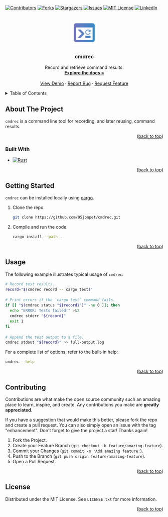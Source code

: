 <a name="readme-top"></a>

[![Contributors][contributors-shield]][contributors-url]
[![Forks][forks-shield]][forks-url]
[![Stargazers][stars-shield]][stars-url]
[![Issues][issues-shield]][issues-url]
[![MIT License][license-shield]][license-url]
[![LinkedIn][linkedin-shield]][linkedin-url]

<br />
<div align="center">
  <a href="https://github.com/95jonpet/cmdrec">
    <img src="doc/logo.svg" alt="Logo" width="80" height="80">
  </a>

<h3 align="center">cmdrec</h3>

  <p align="center">
    Record and retrieve command results.
    <br />
    <a href="https://github.com/95jonpet/cmdrec"><strong>Explore the docs »</strong></a>
    <br />
    <br />
    <a href="https://github.com/95jonpet/cmdrec">View Demo</a>
    ·
    <a href="https://github.com/95jonpet/cmdrec/issues">Report Bug</a>
    ·
    <a href="https://github.com/95jonpet/cmdrec/issues">Request Feature</a>
  </p>
</div>

<details>
  <summary>Table of Contents</summary>
  <ol>
    <li>
      <a href="#about-the-project">About The Project</a>
      <ul>
        <li><a href="#built-with">Built With</a></li>
      </ul>
    </li>
    <li><a href="#getting-started">Getting Started</a></li>
    <li><a href="#usage">Usage</a></li>
    <li><a href="#contributing">Contributing</a></li>
    <li><a href="#license">License</a></li>
  </ol>
</details>

## About The Project

`cmdrec` is a command line tool for recording, and later reusing, command results.

<p align="right">(<a href="#readme-top">back to top</a>)</p>

### Built With

- [![Rust][rust-shield]][rust-url]

<p align="right">(<a href="#readme-top">back to top</a>)</p>

## Getting Started

`cmdrec` can be installed locally using [cargo](https://doc.rust-lang.org/stable/cargo).

1. Clone the repo.

    ```bash
    git clone https://github.com/95jonpet/cmdrec.git
    ```

2. Compile and run the code.

    ```bash
    cargo install --path .
    ```

<p align="right">(<a href="#readme-top">back to top</a>)</p>

## Usage

The following example illustrates typical usage of `cmdrec`:

```bash
# Record test results.
record="$(cmdrec record -- cargo test)"

# Print errors if the `cargo test` command fails.
if [[ "$(cmdrec status "${record}")" -ne 0 ]]; then
  echo "ERROR: Tests failed!" >&2
  cmdrec stderr "${record}"
  exit 1
fi

# Append the test output to a file.
cmdrec stdout "${record}" >> full-output.log
```

For a complete list of options, refer to the built-in help:

```bash
cmdrec --help
```

<p align="right">(<a href="#readme-top">back to top</a>)</p>

## Contributing

Contributions are what make the open source community such an amazing place to learn, inspire, and create. Any contributions you make are **greatly appreciated**.

If you have a suggestion that would make this better, please fork the repo and create a pull request. You can also simply open an issue with the tag "enhancement".
Don't forget to give the project a star! Thanks again!

1. Fork the Project.
2. Create your Feature Branch (`git checkout -b feature/amazing-feature`).
3. Commit your Changes (`git commit -m 'Add amazing feature'`).
4. Push to the Branch (`git push origin feature/amazing-feature`).
5. Open a Pull Request.

<p align="right">(<a href="#readme-top">back to top</a>)</p>

## License

Distributed under the MIT License. See `LICENSE.txt` for more information.

<p align="right">(<a href="#readme-top">back to top</a>)</p>

[contributors-shield]: https://img.shields.io/github/contributors/95jonpet/cmdrec.svg?style=for-the-badge
[contributors-url]: https://github.com/95jonpet/cmdrec/graphs/contributors
[forks-shield]: https://img.shields.io/github/forks/95jonpet/cmdrec.svg?style=for-the-badge
[forks-url]: https://github.com/95jonpet/cmdrec/network/members
[stars-shield]: https://img.shields.io/github/stars/95jonpet/cmdrec.svg?style=for-the-badge
[stars-url]: https://github.com/95jonpet/cmdrec/stargazers
[issues-shield]: https://img.shields.io/github/issues/95jonpet/cmdrec.svg?style=for-the-badge
[issues-url]: https://github.com/95jonpet/cmdrec/issues
[license-shield]: https://img.shields.io/github/license/95jonpet/cmdrec.svg?style=for-the-badge
[license-url]: https://github.com/95jonpet/cmdrec/blob/main/LICENSE.txt
[linkedin-shield]: https://img.shields.io/badge/-LinkedIn-black.svg?style=for-the-badge&logo=linkedin&colorB=555
[linkedin-url]: https://linkedin.com/in/95jonpet
[rust-shield]: https://img.shields.io/badge/Rust-000000?style=for-the-badge&logo=Rust&logoColor=white
[rust-url]: https://www.rust-lang.org
